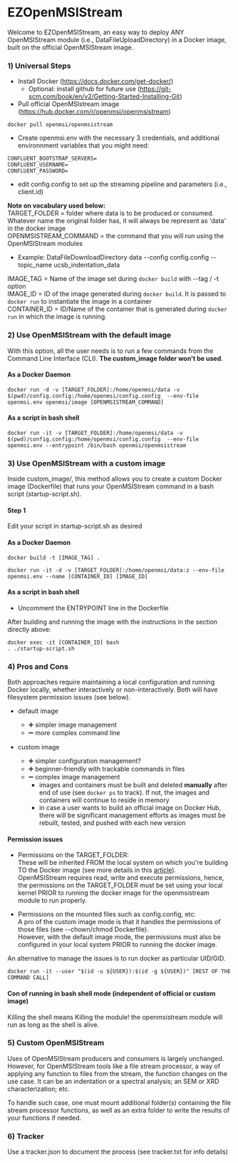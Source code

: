 # EZOpenMSIStream

Welcome to EZOpenMSIStream, an easy way to deploy ANY OpenMSIStream module (i.e., DataFileUploadDirectory) in a Docker image, built on the official OpenMSIStream image. <br>

### 1) Universal Steps

- Install Docker (https://docs.docker.com/get-docker/)
  - Optional: install github for future use (https://git-scm.com/book/en/v2/Getting-Started-Installing-Git) 
- Pull official OpenMSIstream image (https://hub.docker.com/r/openmsi/openmsistream)

```
docker pull openmsi/openmsistream
```
- Create openmsi.env with the necessary 3 credentials, and additional environnment variables that you might need:

```
CONFLUENT_BOOTSTRAP_SERVERS=
CONFLUENT_USERNAME=
CONFLUENT_PASSWORD=
```

- edit config.config to set up the streaming pipeline and parameters (i.e., client.id)

**Note on vocabulary used below:** <br>
TARGET_FOLDER = folder where data is to be produced or consumed. Whatever name the original folder has, it will always be represent as 'data' in the docker image <br> 
OPENMSISTREAM_COMMAND = the command that you will run using the OpenMSIStream modules
- Example: DataFileDownloadDirectory data --config config.config --topic_name ucsb_indentation_data <br> 

IMAGE_TAG = Name of the image set during ```docker build``` with --tag / -t option <br> 
IMAGE_ID = ID of the image generated during ```docker build```. It is passed to ```docker run``` to instantiate the image in a container  <br> 
CONTAINER_ID = ID/Name of the container that is generated during ```docker run``` in which the image is running. 

### 2) Use OpenMSIStream with the default image

With this option, all the user needs is to run a few commands from the Command Line Interface (CLI).
**The custom_image folder won't be used**.

#### As a Docker Daemon

```
docker run -d -v [TARGET_FOLDER]:/home/openmsi/data -v $(pwd)/config.config:/home/openmsi/config.config  --env-file openmsi.env openmsi/image [OPENMSISTREAM_COMMAND]
```

#### As a script in bash shell

```
docker run -it -v [TARGET_FOLDER]:/home/openmsi/data -v $(pwd)/config.config:/home/openmsi/config.config  --env-file openmsi.env --entrypoint /bin/bash openmsi/openmsistream

```

### 3) Use OpenMSIStream with a custom image

Inside custom_image/, this method allows you to create a custom Docker image (Dockerfile) that runs your OpenMSIStream command in a bash script (startup-script.sh).

#### Step 1

Edit your script in startup-script.sh as desired

#### As a Docker Daemon

```
docker build -t [IMAGE_TAG] .

docker run -it -d -v [TARGET_FOLDER]:/home/openmsi/data:z --env-file openmsi.env --name [CONTAINER_ID] [IMAGE_ID]
```

#### As a script in bash shell 

- Uncomment the ENTRYPOINT line in the Dockerfile <br>

After building and running the image with the instructions in the section directly above: <br>

```
docker exec -it [CONTAINER_ID] bash
. ./startup-script.sh
```

### 4) Pros and Cons

Both approaches require maintaining a local configuration and running Docker locally, whether interactively or non-interactively. Both will have filesystem permission issues (see below).

- default image
  - :heavy_plus_sign: simpler image management
  - :heavy_minus_sign: more complex command line

- custom image
  - :heavy_plus_sign: simpler configuration management?
  - :heavy_plus_sign: beginner-friendly with trackable commands in files
  - :heavy_minus_sign: complex image management
    - images and containers must be built and deleted **manually** after end of use (see ```docker ps``` to track). If not, the images and containers will continue to reside in memory 
    - in case a user wants to build an official image on Docker Hub, there will be significant management efforts as images must be rebuilt, tested, and pushed with each new version

#### Permission issues

- Permissions on the TARGET_FOLDER: <br>
These will be inherited FROM the local system on which you're building TO the Docker image (see more details in this [article](https://medium.com/@mccode/understanding-how-uid-and-gid-work-in-docker-containers-c37a01d01cf)). <br>
OpenMSIStream requires read, write and execute permissions, hence, the permissions on the TARGET_FOLDER must be set using your local kernel PRIOR to running the docker image for the openmsistream module to run properly. 

- Permissions on the mounted files such as config.config, etc: <br>
A pro of the custom image mode is that it handles the permissions of those files (see --chown/chmod Dockerfile). <br> 
However, with the default image mode, the permissions must also be configured in your local system PRIOR to running the docker image. 

An alternative to manage the issues is to run docker as particular UID/GID.

```docker run -it --user "$(id -u ${USER}):$(id -g ${USER})" [REST OF THE COMMAND CALL]```



#### Con of running in bash shell mode (independent of official or custom image)

Killing the shell means Killing the module! the openmsistream module will run as long as the shell is alive. 

### 5) Custom OpenMSIStream

Uses of OpenMSIStream producers and consumers is largely unchanged. However, for OpenMSIStream tools like a file stream processor, a way of applying any function to files from the stream, the function changes on the use case. It can be an indentation or a spectral analysis; an SEM or XRD characterization; etc. <br>

To handle such case, one must mount additional folder(s) containing the file stream processor functions, as well as an extra folder to write the results of your functions if needed. 


### 6) Tracker

Use a tracker.json to document the process (see tracker.txt for info details)